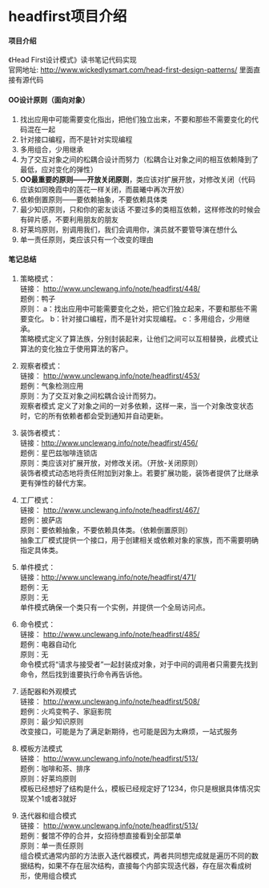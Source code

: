 # headfirst项目介绍

#### 项目介绍
《Head First设计模式》读书笔记代码实现 \
官网地址: http://www.wickedlysmart.com/head-first-design-patterns/ 里面直接有源代码

#### OO设计原则（面向对象）
1. 找出应用中可能需要变化指出，把他们独立出来，不要和那些不需要变化的代码混在一起
2. 针对接口编程，而不是针对实现编程
3. 多用组合，少用继承
4. 为了交互对象之间的松耦合设计而努力（松耦合让对象之间的相互依赖降到了最低，应对变化的弹性）
5. **OO最重要的原则——开放关闭原则**，类应该对扩展开放，对修改关闭（代码应该如同晚霞中的莲花一样关闭，而晨曦中再次开放）
6. 依赖倒置原则——要依赖抽象，不要依赖具体类
7. 最少知识原则，只和你的密友谈话 不要过多的类相互依赖，这样修改的时候会有碎片感，不要利用朋友的朋友
8. 好莱坞原则，别调用我们，我们会调用你，演员就不要管导演在想什么
9. 单一责任原则，类应该只有一个改变的理由

#### 笔记总结

1. 策略模式：\
链接： http://www.unclewang.info/note/headfirst/448/ \
题例：鸭子 \
原则：
a：找出应用中可能需要变化之处，把它们独立起来，不要和那些不需要变化。
b：针对接口编程，而不是针对实现编程。
c：多用组合，少用继承。\
策略模式定义了算法族，分别封装起来，让他们之间可以互相替换，此模式让算法的变化独立于使用算法的客户。

2. 观察者模式：\
链接： http://www.unclewang.info/note/headfirst/453/ \
题例：气象检测应用\
原则：为了交互对象之间松耦合设计而努力。\
观察者模式 定义了对象之间的一对多依赖，这样一来，当一个对象改变状态时，它的所有依赖者都会受到通知并自动更新。

3. 装饰者模式：\
链接：http://www.unclewang.info/note/headfirst/456/ \
题例：星巴兹咖啡连锁店\
原则：类应该对扩展开放，对修改关闭。（开放-关闭原则）\
装饰者模式动态地将责任附加到对象上。若要扩展功能，装饰者提供了比继承更有弹性的替代方案。

4. 工厂模式：\
链接： http://www.unclewang.info/note/headfirst/467/ \
题例：披萨店\
原则：要依赖抽象，不要依赖具体类。（依赖倒置原则）\
抽象工厂模式提供一个接口，用于创建相关或依赖对象的家族，而不需要明确指定具体类。

5. 单件模式：\
链接：http://www.unclewang.info/note/headfirst/471/ \
题例：无\
原则：无\
单件模式确保一个类只有一个实例，并提供一个全局访问点。

6. 命令模式：\
链接： http://www.unclewang.info/note/headfirst/485/ \
题例：电器自动化\
原则：无\
命令模式将“请求与接受者”一起封装成对象，对于中间的调用者只需要先找到命令，然后找到谁要执行命令再告诉他。

7. 适配器和外观模式 \
链接： http://www.unclewang.info/note/headfirst/508/ \
题例：火鸡变鸭子、家庭影院 \
原则：最少知识原则 \
改变接口，可能是为了满足新期待，也可能是因为太麻烦，一站式服务

8. 模板方法模式 \
链接： http://www.unclewang.info/note/headfirst/513/ \
题例：咖啡和茶、排序 \
原则：好莱坞原则 \
模板已经想好了结构是什么，模板已经规定好了1234，你只是根据具体情况实现某个1或者3就好

9. 迭代器和组合模式 \
链接： http://www.unclewang.info/note/headfirst/513/ \
题例：餐馆不停的合并，女招待想直接看到全部菜单 \
原则：单一责任原则 \
组合模式通常内部的方法嵌入迭代器模式，两者共同想完成就是遍历不同的数据结构，如果不存在层次结构，直接每个内部实现迭代器，存在层次看成树形，使用组合模式
